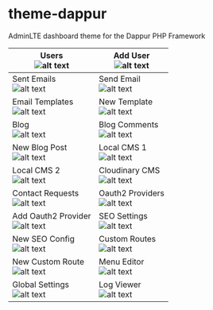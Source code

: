 # theme-dappur
AdminLTE dashboard theme for the Dappur PHP Framework

Users <br > ![alt text][s1] | Add User <br > ![alt text][s2]
--------------- | ---------------
Sent Emails <br > ![alt text][s3] | Send Email <br > ![alt text][s4]
Email Templates <br > ![alt text][s5] | New Template <br > ![alt text][s6]
Blog <br > ![alt text][s7] | Blog Comments <br > ![alt text][s8]
New Blog Post <br > ![alt text][s9] | Local CMS 1 <br > ![alt text][s10]
Local CMS 2 <br > ![alt text][s11] | Cloudinary CMS <br > ![alt text][s12]
Contact Requests <br > ![alt text][s13] | Oauth2 Providers <br > ![alt text][s14]
Add Oauth2 Provider <br > ![alt text][s15] | SEO Settings <br > ![alt text][s16]
New SEO Config <br > ![alt text][s17] | Custom Routes <br > ![alt text][s18]
New Custom Route <br > ![alt text][s19] | Menu Editor <br > ![alt text][s20]
Global Settings <br > ![alt text][s21] | Log Viewer <br > ![alt text][s22]

[s1]: https://cdn.rawgit.com/dappur/theme-AdminLTE/fb399848/screenshots/1.png "Users"
[s2]: https://cdn.rawgit.com/dappur/theme-AdminLTE/fb399848/screenshots/2.png "Add User"
[s3]: https://cdn.rawgit.com/dappur/theme-AdminLTE/fb399848/screenshots/3.png "Sent Emails"
[s4]: https://cdn.rawgit.com/dappur/theme-AdminLTE/fb399848/screenshots/4.png "Send Email"
[s5]: https://cdn.rawgit.com/dappur/theme-AdminLTE/fb399848/screenshots/5.png "Email Templates"
[s6]: https://cdn.rawgit.com/dappur/theme-AdminLTE/fb399848/screenshots/6.png "New Template"
[s7]: https://cdn.rawgit.com/dappur/theme-AdminLTE/fb399848/screenshots/7.png "Blog"
[s8]: https://cdn.rawgit.com/dappur/theme-AdminLTE/fb399848/screenshots/8.png "Blog Comments"
[s9]: https://cdn.rawgit.com/dappur/theme-AdminLTE/fb399848/screenshots/9.png "New Blog Post"
[s10]: https://cdn.rawgit.com/dappur/theme-AdminLTE/fb399848/screenshots/10.png "Local CMS 1"
[s11]: https://cdn.rawgit.com/dappur/theme-AdminLTE/fb399848/screenshots/11.png "Local CMS 2"
[s12]: https://cdn.rawgit.com/dappur/theme-AdminLTE/fb399848/screenshots/12.png "Cloudinary CMS"
[s13]: https://cdn.rawgit.com/dappur/theme-AdminLTE/fb399848/screenshots/13.png "Contact Requests"
[s14]: https://cdn.rawgit.com/dappur/theme-AdminLTE/fb399848/screenshots/14.png "Oauth2 Providers"
[s15]: https://cdn.rawgit.com/dappur/theme-AdminLTE/fb399848/screenshots/15.png "Add Oauth2 Provider"
[s16]: https://cdn.rawgit.com/dappur/theme-AdminLTE/fb399848/screenshots/16.png "SEO Settings"
[s17]: https://cdn.rawgit.com/dappur/theme-AdminLTE/fb399848/screenshots/17.png "New SEO Config"
[s18]: https://cdn.rawgit.com/dappur/theme-AdminLTE/fb399848/screenshots/18.png "Custom Routes"
[s19]: https://cdn.rawgit.com/dappur/theme-AdminLTE/fb399848/screenshots/19.png "New Custom Route"
[s20]: https://cdn.rawgit.com/dappur/theme-AdminLTE/fb399848/screenshots/20.png "Menu Editor"
[s21]: https://cdn.rawgit.com/dappur/theme-AdminLTE/fb399848/screenshots/21.png "Global Settings"
[s22]: https://cdn.rawgit.com/dappur/theme-AdminLTE/fb399848/screenshots/22.png "Log Viewer"